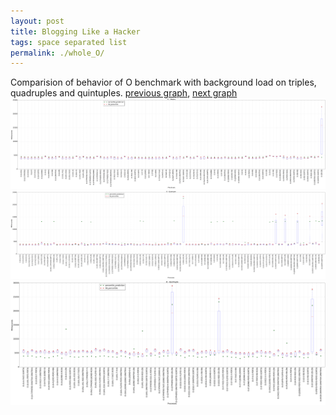 ```yaml
---
layout: post
title: Blogging Like a Hacker
tags: space separated list
permalink: ./whole_O/
---
```


Comparision of behavior of O benchmark with background load on triples, quadruples and quintuples.
[previous graph](./whole_K/), [next graph](./whole_PDFD/)
<img src="./images/triple/O_box.png" alt="graph figure"><img src="./images/quadruple/O_box.png" alt="graph figure"><img src="./images/quintuple/O_box.png" alt="graph figure">